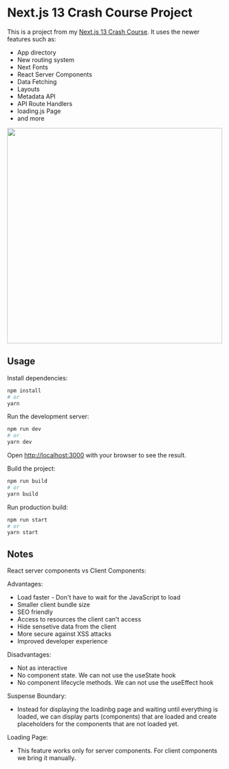 # Next.js 13 Crash Course Project

This is a project from my [Next.js 13 Crash Course](https://youtu.be/Y6KDk5iyrYE). It uses the newer features such as:

- App directory
- New routing system
- Next Fonts
- React Server Components
- Data Fetching
- Layouts
- Metadata API
- API Route Handlers
- loading.js Page
- and more

<img src="./public/screen.png" width="500">

## Usage

Install dependencies:

```bash
npm install
# or
yarn
```

Run the development server:

```bash
npm run dev
# or
yarn dev
```

Open [http://localhost:3000](http://localhost:3000) with your browser to see the result.

Build the project:

```bash
npm run build
# or
yarn build
```

Run production build:

```bash
npm run start
# or
yarn start
```

## Notes
React server components vs Client Components:

Advantages:
- Load faster - Don't have to wait for the JavaScript to load
- Smaller client bundle size
- SEO friendly
- Access to resources the client can't access
- Hide sensetive data from the client
- More secure against XSS attacks 
- Improved developer experience

Disadvantages:
- Not as interactive
- No component state. We can not use the useState hook
- No component lifecycle methods. We can not use the useEffect hook

Suspense Boundary:
- Instead for displaying the loadinbg page and waiting until everything is loaded, we can display parts (components) that are loaded and create placeholders for the components that are not loaded yet.

Loading Page:
- This feature works only for server components. For client components we bring it manually.